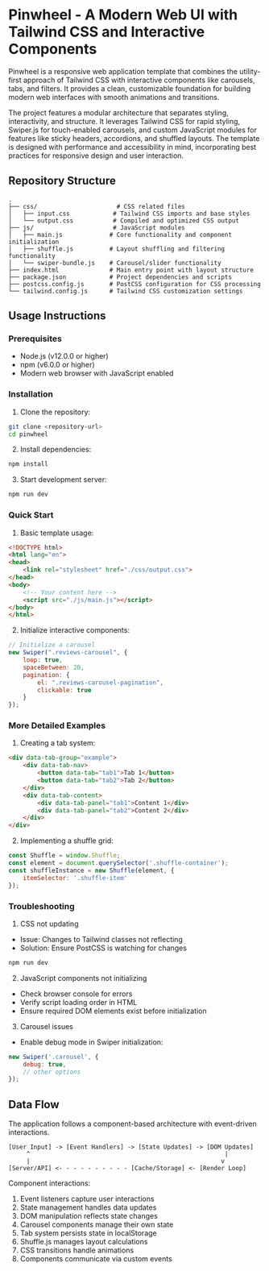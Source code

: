 # Pinwheel - A Modern Web UI with Tailwind CSS and Interactive Components

Pinwheel is a responsive web application template that combines the utility-first approach of Tailwind CSS with interactive components like carousels, tabs, and filters. It provides a clean, customizable foundation for building modern web interfaces with smooth animations and transitions.

The project features a modular architecture that separates styling, interactivity, and structure. It leverages Tailwind CSS for rapid styling, Swiper.js for touch-enabled carousels, and custom JavaScript modules for features like sticky headers, accordions, and shuffled layouts. The template is designed with performance and accessibility in mind, incorporating best practices for responsive design and user interaction.

## Repository Structure
```
.
├── css/                      # CSS related files
│   ├── input.css            # Tailwind CSS imports and base styles
│   └── output.css           # Compiled and optimized CSS output
├── js/                      # JavaScript modules
│   ├── main.js             # Core functionality and component initialization
│   ├── shuffle.js          # Layout shuffling and filtering functionality
│   └── swiper-bundle.js    # Carousel/slider functionality
├── index.html              # Main entry point with layout structure
├── package.json            # Project dependencies and scripts
├── postcss.config.js       # PostCSS configuration for CSS processing
└── tailwind.config.js      # Tailwind CSS customization settings
```

## Usage Instructions
### Prerequisites
- Node.js (v12.0.0 or higher)
- npm (v6.0.0 or higher)
- Modern web browser with JavaScript enabled

### Installation
1. Clone the repository:
```bash
git clone <repository-url>
cd pinwheel
```

2. Install dependencies:
```bash
npm install
```

3. Start development server:
```bash
npm run dev
```

### Quick Start
1. Basic template usage:
```html
<!DOCTYPE html>
<html lang="en">
<head>
    <link rel="stylesheet" href="./css/output.css">
</head>
<body>
    <!-- Your content here -->
    <script src="./js/main.js"></script>
</body>
</html>
```

2. Initialize interactive components:
```javascript
// Initialize a carousel
new Swiper(".reviews-carousel", {
    loop: true,
    spaceBetween: 20,
    pagination: {
        el: ".reviews-carousel-pagination",
        clickable: true
    }
});
```

### More Detailed Examples
1. Creating a tab system:
```html
<div data-tab-group="example">
    <div data-tab-nav>
        <button data-tab="tab1">Tab 1</button>
        <button data-tab="tab2">Tab 2</button>
    </div>
    <div data-tab-content>
        <div data-tab-panel="tab1">Content 1</div>
        <div data-tab-panel="tab2">Content 2</div>
    </div>
</div>
```

2. Implementing a shuffle grid:
```javascript
const Shuffle = window.Shuffle;
const element = document.querySelector('.shuffle-container');
const shuffleInstance = new Shuffle(element, {
    itemSelector: '.shuffle-item'
});
```

### Troubleshooting
1. CSS not updating
- Issue: Changes to Tailwind classes not reflecting
- Solution: Ensure PostCSS is watching for changes
```bash
npm run dev
```

2. JavaScript components not initializing
- Check browser console for errors
- Verify script loading order in HTML
- Ensure required DOM elements exist before initialization

3. Carousel issues
- Enable debug mode in Swiper initialization:
```javascript
new Swiper('.carousel', {
    debug: true,
    // other options
});
```

## Data Flow
The application follows a component-based architecture with event-driven interactions.

```ascii
[User Input] -> [Event Handlers] -> [State Updates] -> [DOM Updates]
     ^                                                      |
     |                                                     v
[Server/API] <- - - - - - - - - - [Cache/Storage] <- [Render Loop]
```

Component interactions:
1. Event listeners capture user interactions
2. State management handles data updates
3. DOM manipulation reflects state changes
4. Carousel components manage their own state
5. Tab system persists state in localStorage
6. Shuffle.js manages layout calculations
7. CSS transitions handle animations
8. Components communicate via custom events
